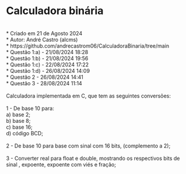 # Calculadora binária
<br>
 * Criado em 21 de Agosto 2024<br>
 * Autor: André Castro (alcms)<br>
 * https://github.com/andrecastrom06/CalculadoraBinaria/tree/main<br>
 * Questão 1:a) - 21/08/2024 18:28<br>
 * Questão 1:b) - 21/08/2024 19:56<br>
 * Questão 1:c) - 22/08/2024 17:22<br>
 * Questão 1:d) - 26/08/2024 14:09<br>
 * Questão 2 - 26/08/2024 14:41<br>
 * Questão 3 - 28/08/2024 11:14<br>
<br>
Calculadora implementada em C, que tem as seguintes conversões:<br><br>
1 - De base 10 para:<br>
a) base 2;<br>
b) base 8;<br>
c) base 16;<br>
d) código BCD;<br><br>
2 - De base 10  para base com sinal com 16 bits, (complemento a 2);<br><br>
3 - Converter real para float e double, mostrando os respectivos bits de sinal , expoente, expoente com viés e fração;

